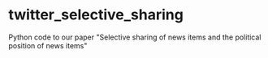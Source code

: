 # twitter_selective_sharing
Python code to our paper "Selective sharing of news items and the political position of news items"
